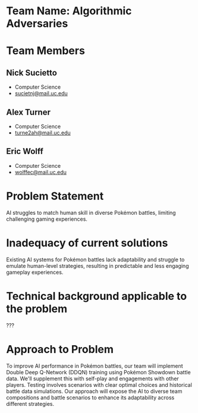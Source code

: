 # Team Name: Algorithmic Adversaries

# Team Members
## Nick Sucietto
- Computer Science
- sucietnj@mail.uc.edu
## Alex Turner
- Computer Science
- turne2ah@mail.uc.edu
## Eric Wolff
- Computer Science
- wolffec@mail.uc.edu

# Problem Statement
AI struggles to match human skill in diverse Pokémon battles, limiting challenging gaming experiences.

# Inadequacy of current solutions
Existing AI systems for Pokémon battles lack adaptability and struggle to emulate human-level strategies, resulting in predictable and less engaging gameplay experiences.

# Technical background applicable to the problem
???

# Approach to Problem
To improve AI performance in Pokémon battles, our team will implement Double Deep Q-Network (DDQN) training using Pokémon Showdown battle data. We'll supplement this with self-play and engagements with other players. Testing involves scenarios with clear optimal choices and historical battle data simulations. Our approach will expose the AI to diverse team compositions and battle scenarios to enhance its adaptability across different strategies.
